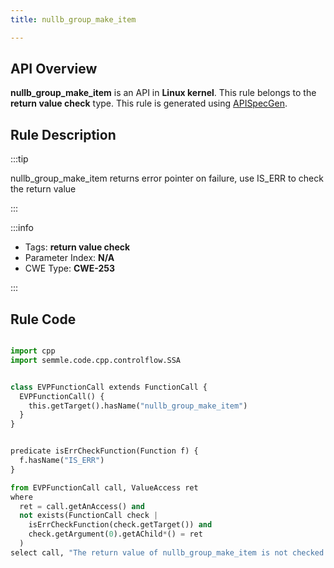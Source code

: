 ```yaml
---
title: nullb_group_make_item

---
```



## API Overview
**nullb_group_make_item** is an API in **Linux kernel**. This rule belongs to the **return value check** type. This rule is generated using [APISpecGen](../../tools/APISpecGen).
## Rule Description

:::tip

nullb_group_make_item returns error pointer on failure, use IS_ERR to check the return value

:::

:::info

- Tags: **return value check**
- Parameter Index: **N/A**
- CWE Type: **CWE-253**

:::

## Rule Code
```python

import cpp
import semmle.code.cpp.controlflow.SSA


class EVPFunctionCall extends FunctionCall {
  EVPFunctionCall() {
    this.getTarget().hasName("nullb_group_make_item")
  }
}


predicate isErrCheckFunction(Function f) {
  f.hasName("IS_ERR") 
}

from EVPFunctionCall call, ValueAccess ret
where
  ret = call.getAnAccess() and
  not exists(FunctionCall check |
    isErrCheckFunction(check.getTarget()) and
    check.getArgument(0).getAChild*() = ret
  )
select call, "The return value of nullb_group_make_item is not checked with IS_ERR."
    
```